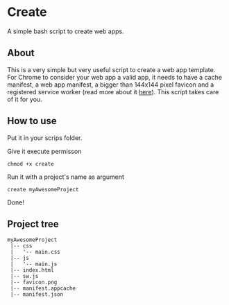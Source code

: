 # Create

A simple bash script to create web apps.

## About

This is a very simple but very useful script to create a web app template. For Chrome to consider your web app a valid app, it needs to have a cache manifest, a web app manifest, a bigger than 144x144 pixel favicon and a registered service worker (read more about it [here](https://developers.google.com/web/tools/lighthouse/audits/install-prompt)). This script takes care of it for you.

## How to use

Put it in your scrips folder.

Give it execute permisson
```
chmod +x create
```

Run it with a project's name as argument
```
create myAwesomeProject
```

Done!

## Project tree
```
myAwesomeProject
 |-- css
 |   '-- main.css
 |-- js
 |   '-- main.js
 |-- index.html
 |-- sw.js
 |-- favicon.png
 |-- manifest.appcache
 |-- manifest.json
```
